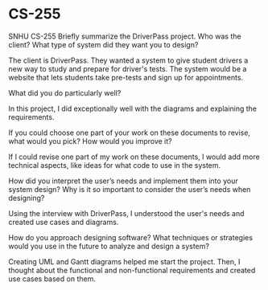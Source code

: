 # CS-255
SNHU CS-255
Briefly summarize the DriverPass project. Who was the client? What type of system did they want you to design?

The client is DriverPass. They wanted a system to give student drivers a new way to study and prepare for driver's tests. The system would be a website that lets students take pre-tests and sign up for appointments.

What did you do particularly well?

In this project, I did exceptionally well with the diagrams and explaining the requirements.

If you could choose one part of your work on these documents to revise, what would you pick? How would you improve it?

If I could revise one part of my work on these documents, I would add more technical aspects, like ideas for what code to use in the system.

How did you interpret the user’s needs and implement them into your system design? Why is it so important to consider the user’s needs when designing?

Using the interview with DriverPass, I understood the user's needs and created use cases and diagrams.

How do you approach designing software? What techniques or strategies would you use in the future to analyze and design a system?

Creating UML and Gantt diagrams helped me start the project. Then, I thought about the functional and non-functional requirements and created use cases based on them.
